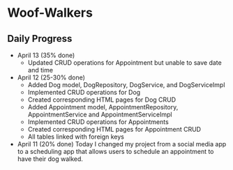 # Woof-Walkers


## Daily Progress
* April 13 (35% done)
  * Updated CRUD operations for Appointment but unable to save date and time
* April 12 (25-30% done)
  * Added Dog model, DogRepository, DogService, and DogServiceImpl
  * Implemented CRUD operations for Dog
  * Created corresponding HTML pages for Dog CRUD
  * Added Appointment model, AppointmentRepository, AppointmentService and AppointmentServiceImpl
  * Implemented CRUD operations for Appointments
  * Created corresponding HTML pages for Appointment CRUD
  * All tables linked with foreign keys
* April 11 (20% done)
Today I changed my project from a social media app to a scheduling app that allows users to schedule an appointment to have their dog walked.

